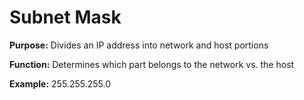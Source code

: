 # Subnet Mask

**Purpose:** Divides an IP address into network and host portions

**Function:** Determines which part belongs to the network vs. the host

**Example:** 255.255.255.0
